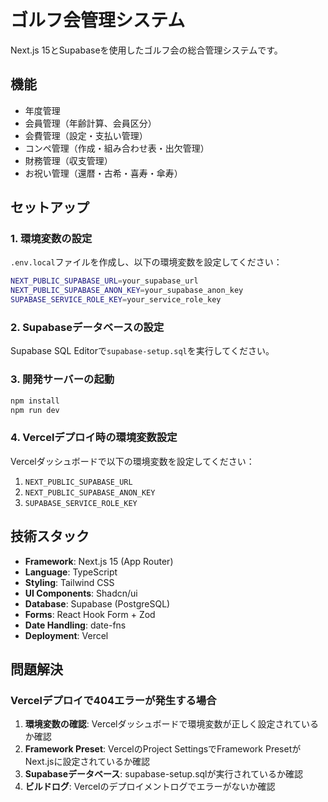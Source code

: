 # ゴルフ会管理システム

Next.js 15とSupabaseを使用したゴルフ会の総合管理システムです。

## 機能

- 年度管理
- 会員管理（年齢計算、会員区分）
- 会費管理（設定・支払い管理）
- コンペ管理（作成・組み合わせ表・出欠管理）
- 財務管理（収支管理）
- お祝い管理（還暦・古希・喜寿・傘寿）

## セットアップ

### 1. 環境変数の設定

`.env.local`ファイルを作成し、以下の環境変数を設定してください：

```bash
NEXT_PUBLIC_SUPABASE_URL=your_supabase_url
NEXT_PUBLIC_SUPABASE_ANON_KEY=your_supabase_anon_key
SUPABASE_SERVICE_ROLE_KEY=your_service_role_key
```

### 2. Supabaseデータベースの設定

Supabase SQL Editorで`supabase-setup.sql`を実行してください。

### 3. 開発サーバーの起動

```bash
npm install
npm run dev
```

### 4. Vercelデプロイ時の環境変数設定

Vercelダッシュボードで以下の環境変数を設定してください：

1. `NEXT_PUBLIC_SUPABASE_URL`
2. `NEXT_PUBLIC_SUPABASE_ANON_KEY`
3. `SUPABASE_SERVICE_ROLE_KEY`

## 技術スタック

- **Framework**: Next.js 15 (App Router)
- **Language**: TypeScript
- **Styling**: Tailwind CSS
- **UI Components**: Shadcn/ui
- **Database**: Supabase (PostgreSQL)
- **Forms**: React Hook Form + Zod
- **Date Handling**: date-fns
- **Deployment**: Vercel

## 問題解決

### Vercelデプロイで404エラーが発生する場合

1. **環境変数の確認**: Vercelダッシュボードで環境変数が正しく設定されているか確認
2. **Framework Preset**: VercelのProject SettingsでFramework PresetがNext.jsに設定されているか確認
3. **Supabaseデータベース**: supabase-setup.sqlが実行されているか確認
4. **ビルドログ**: Vercelのデプロイメントログでエラーがないか確認
